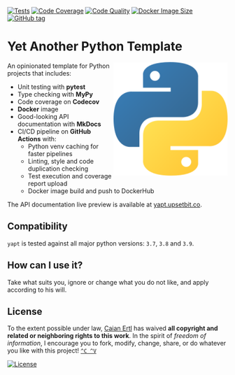 <!-- badges -->
[![Tests][gh-tc-shield]][gh-tc-url]
[![Code Coverage][codecov-shield]][codecov-url]
[![Code Quality][lgtm-shield]][lgtm-url]
[![Docker Image Size][docker-img-size-shield]][docker-url]
[![GitHub tag][tag-shield]][tag-url]

# Yet Another Python Template

<img src=".docs/logo.svg" height="260px" align="right"/>

An opinionated template for Python projects that includes:

- Unit testing with **pytest**
- Type checking with **MyPy**
- Code coverage on **Codecov**
- **Docker** image
- Good-looking API documentation with **MkDocs**
- CI/CD pipeline on **GitHub Actions** with:
    - Python venv caching for faster pipelines
    - Linting, style and code duplication checking
    - Test execution and coverage report upload
    - Docker image build and push to DockerHub

The API documentation live preview is available at [yapt.upsetbit.co](yapt-docs).


## Compatibility

`yapt` is tested against all major python versions: `3.7`, `3.8` and `3.9`.


## How can I use it?

Take what suits you, ignore or change what you do not like, and apply according to his will.


## License

To the extent possible under law, [Caian Ertl][me] has waived __all copyright and related or neighboring rights to this
work__. In the spirit of _freedom of information_, I encourage you to fork, modify, change, share, or do whatever you
like with this project! [`^C ^V`][kopimi]

[![License][cc-shield]][cc-url]


<!-- badges refs -->
[yapt-docs]: https://yapt.upsetbit.co

[gh-tc-shield]: https://img.shields.io/github/workflow/status/caian-org/yapt/run-tests-and-upload-coverage?label=tests&logo=github&style=flat-square
[gh-tc-url]: https://github.com/caian-org/yapt/actions/workflows/test-with-cov.yml

[codecov-shield]: https://img.shields.io/codecov/c/github/caian-org/yapt.svg?logo=codecov&logoColor=FFF&style=flat-square
[codecov-url]: https://codecov.io/gh/caian-org/yapt

[lgtm-shield]: https://img.shields.io/lgtm/grade/python/g/caian-org/yapt.svg?logo=lgtm&style=flat-square
[lgtm-url]: https://lgtm.com/projects/g/caian-org/yapt/context:python

[docker-img-size-shield]: https://img.shields.io/docker/image-size/caian/yapt?sort=semver&logo=docker&logoColor=FFF&style=flat-square
[docker-url]: https://hub.docker.com/r/caian/yapt

[tag-shield]: https://img.shields.io/github/tag/caian-org/yapt.svg?logo=git&logoColor=FFF&style=flat-square
[tag-url]: https://github.com/caian-org/yapt/releases

<!-- license info refs -->
[me]: https://github.com/upsetbit
[cc-shield]: https://forthebadge.com/images/badges/cc-0.svg
[cc-url]: http://creativecommons.org/publicdomain/zero/1.0

[kopimi]: https://kopimi.com
